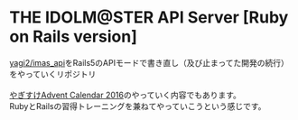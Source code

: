 # THE IDOLM@STER API Server [Ruby on Rails version]

[yagi2/imas_api](https://github.com/yagi2/imas_api)をRails5のAPIモードで書き直し（及び止まってた開発の続行）をやっていくリポジトリ
<br><br>
[やぎすけAdvent Calendar 2016](http://www.adventar.org/calendars/1800)のやっていく内容でもあります。  
RubyとRailsの習得トレーニングを兼ねてやっていこうという感じです。